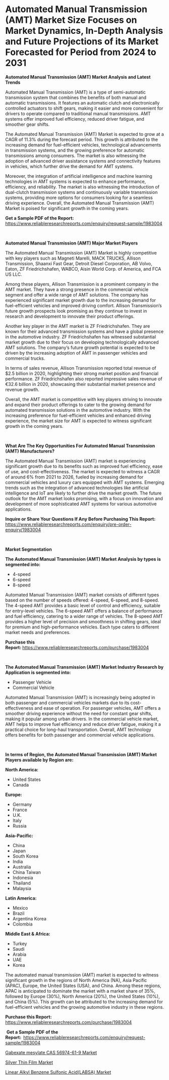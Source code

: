 <p><h1>Automated Manual Transmission (AMT) Market Size Focuses on Market Dynamics, In-Depth Analysis and Future Projections of its Market Forecasted for Period from 2024 to 2031</h1></p><p><strong>Automated Manual Transmission (AMT) Market Analysis and Latest Trends</strong></p>
<p><p>Automated Manual Transmission (AMT) is a type of semi-automatic transmission system that combines the benefits of both manual and automatic transmissions. It features an automatic clutch and electronically controlled actuators to shift gears, making it easier and more convenient for drivers to operate compared to traditional manual transmissions. AMT systems offer improved fuel efficiency, reduced driver fatigue, and smoother gear shifts.</p><p>The Automated Manual Transmission (AMT) Market is expected to grow at a CAGR of 11.3% during the forecast period. This growth is attributed to the increasing demand for fuel-efficient vehicles, technological advancements in transmission systems, and the growing preference for automatic transmissions among consumers. The market is also witnessing the adoption of advanced driver assistance systems and connectivity features in vehicles, which further drive the demand for AMT systems.</p><p>Moreover, the integration of artificial intelligence and machine learning technologies in AMT systems is expected to enhance performance, efficiency, and reliability. The market is also witnessing the introduction of dual-clutch transmission systems and continuously variable transmission systems, providing more options for consumers looking for a seamless driving experience. Overall, the Automated Manual Transmission (AMT) Market is poised for significant growth in the coming years.</p></p>
<p><strong>Get a Sample PDF of the Report:&nbsp;</strong> <a href="https://www.reliableresearchreports.com/enquiry/request-sample/1983004">https://www.reliableresearchreports.com/enquiry/request-sample/1983004</a></p>
<p>&nbsp;</p>
<p><strong>Automated Manual Transmission (AMT) Major Market Players</strong></p>
<p><p>The Automated Manual Transmission (AMT) Market is highly competitive with key players such as Magneti Marelli, MACK TRUCKS, Allison Transmission, Shaanxi Fast Gear, Detroit Diesel Corporation, AB Volvo, Eaton, ZF Friedrichshafen, WABCO, Aisin World Corp. of America, and FCA US LLC. </p><p>Among these players, Allison Transmission is a prominent company in the AMT market. They have a strong presence in the commercial vehicle segment and offer a wide range of AMT solutions. The company has experienced significant market growth due to the increasing demand for fuel-efficient vehicles and improved driving comfort. Allison Transmission’s future growth prospects look promising as they continue to invest in research and development to innovate their product offerings.</p><p>Another key player in the AMT market is ZF Friedrichshafen. They are known for their advanced transmission systems and have a global presence in the automotive industry. ZF Friedrichshafen has witnessed substantial market growth due to their focus on developing technologically advanced AMT solutions. The company’s future growth potential is expected to be driven by the increasing adoption of AMT in passenger vehicles and commercial trucks.</p><p>In terms of sales revenue, Allison Transmission reported total revenue of $2.5 billion in 2020, highlighting their strong market position and financial performance. ZF Friedrichshafen also reported impressive sales revenue of €32.6 billion in 2020, showcasing their substantial market presence and revenue growth.</p><p>Overall, the AMT market is competitive with key players striving to innovate and expand their product offerings to cater to the growing demand for automated transmission solutions in the automotive industry. With the increasing preference for fuel-efficient vehicles and enhanced driving experience, the market size for AMT is expected to witness significant growth in the coming years.</p></p>
<p>&nbsp;</p>
<p><strong>What Are The Key Opportunities For Automated Manual Transmission (AMT) Manufacturers?</strong></p>
<p><p>The Automated Manual Transmission (AMT) market is experiencing significant growth due to its benefits such as improved fuel efficiency, ease of use, and cost-effectiveness. The market is expected to witness a CAGR of around 6% from 2021 to 2026, fueled by increasing demand for commercial vehicles and luxury cars equipped with AMT systems. Emerging trends such as the integration of advanced technologies like artificial intelligence and IoT are likely to further drive the market growth. The future outlook for the AMT market looks promising, with a focus on innovation and development of more sophisticated AMT systems for various automotive applications.</p></p>
<p><strong>Inquire or Share Your Questions If Any Before Purchasing This Report:</strong> <a href="https://www.reliableresearchreports.com/enquiry/pre-order-enquiry/1983004">https://www.reliableresearchreports.com/enquiry/pre-order-enquiry/1983004</a></p>
<p>&nbsp;</p>
<p><strong>Market Segmentation</strong></p>
<p><strong>The Automated Manual Transmission (AMT) Market Analysis by types is segmented into:</strong></p>
<p><ul><li>4-speed</li><li>6-speed</li><li>8-speed</li></ul></p>
<p><p>Automated Manual Transmission (AMT) market consists of different types based on the number of speeds offered: 4-speed, 6-speed, and 8-speed. The 4-speed AMT provides a basic level of control and efficiency, suitable for entry-level vehicles. The 6-speed AMT offers a balance of performance and fuel efficiency, catering to a wider range of vehicles. The 8-speed AMT provides a higher level of precision and smoothness in shifting gears, ideal for premium and high-performance vehicles. Each type caters to different market needs and preferences.</p></p>
<p><strong>Purchase this Report:&nbsp;</strong><a href="https://www.reliableresearchreports.com/purchase/1983004">https://www.reliableresearchreports.com/purchase/1983004</a></p>
<p>&nbsp;</p>
<p><strong>The Automated Manual Transmission (AMT) Market Industry Research by Application is segmented into:</strong></p>
<p><ul><li>Passenger Vehicle</li><li>Commercial Vehicle</li></ul></p>
<p><p>Automated Manual Transmission (AMT) is increasingly being adopted in both passenger and commercial vehicles markets due to its cost-effectiveness and ease of operation. For passenger vehicles, AMT offers a smoother driving experience without the need for constant gear shifts, making it popular among urban drivers. In the commercial vehicle market, AMT helps to improve fuel efficiency and reduce driver fatigue, making it a practical choice for long-haul transportation. Overall, AMT technology offers benefits for both passenger and commercial vehicle applications.</p></p>
<p>&nbsp;</p>
<p><strong>In terms of Region, the Automated Manual Transmission (AMT) Market Players available by Region are:</strong></p>
<p>
    <p> <strong> North America: </strong>
        <ul>
            <li>United States</li>
            <li>Canada</li>
        </ul>
        </p> 
    <p> <strong> Europe: </strong>
        <ul>
            <li>Germany</li>
            <li>France</li>
            <li>U.K.</li>
            <li>Italy</li>
            <li>Russia</li>
        </ul>
        </p> 
    <p> <strong> Asia-Pacific: </strong>
        <ul>
            <li>China</li>
            <li>Japan</li>
            <li>South Korea</li>
            <li>India</li>
            <li>Australia</li>
            <li>China Taiwan</li>
            <li>Indonesia</li>
            <li>Thailand</li>
            <li>Malaysia</li>
        </ul>
        </p> 
    <p> <strong> Latin America: </strong>
        <ul>
            <li>Mexico</li>
            <li>Brazil</li>
            <li>Argentina Korea</li>
            <li>Colombia</li>
        </ul>
        </p> 
    <p> <strong> Middle East & Africa: </strong>
        <ul>
            <li>Turkey</li>
            <li>Saudi</li>
            <li>Arabia</li>
            <li>UAE</li>
            <li>Korea</li>
        </ul>
    </p>
    </p>
<p><p>The automated manual transmission (AMT) market is expected to witness significant growth in the regions of North America (NA), Asia Pacific (APAC), Europe, the United States (USA), and China. Among these regions, APAC is anticipated to dominate the market with a market share of 35%, followed by Europe (30%), North America (20%), the United States (10%), and China (5%). This growth can be attributed to the increasing demand for fuel-efficient vehicles and the growing automotive industry in these regions.</p></p>
<p><strong>Purchase this Report: </strong><a href="https://www.reliableresearchreports.com/purchase/1983004">https://www.reliableresearchreports.com/purchase/1983004</a></p>
<p>&nbsp;<strong>Get a Sample PDF of the Report:&nbsp;&nbsp;</strong><a href="https://www.reliableresearchreports.com/enquiry/request-sample/1983004">https://www.reliableresearchreports.com/enquiry/request-sample/1983004</a></p>
<p><strong></strong></p>
<p><p><a href="https://view.publitas.com/reportprime-1/gabexate-mesylate-cas-56974-61-9-market-research-report-reveals-the-latest-trends-and-opportunities-of-this-market-for-period-from-2023-2030/">Gabexate mesylate CAS 56974-61-9 Market</a></p><p><a href="https://view.publitas.com/reportprime-1/silver-thin-film-market-research-report-forecasted-for-period-from-2023-2030-by-market-type-market-application-and-region/">Silver Thin Film Market</a></p><p><a href="https://view.publitas.com/reportprime-1/linear-alkyl-benzene-sulfonic-acid-labsa-market-provides-detailed-segmentation-of-this-market-based-on-type-application-and-region-and-forecast-for-the-period-from-2023-2030/">Linear Alkyl Benzene Sulfonic Acid(LABSA) Market</a></p></p>